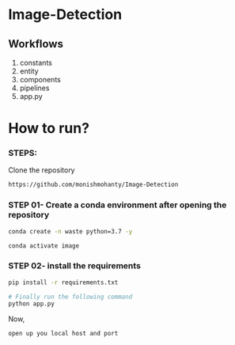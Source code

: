 # Image-Detection

## Workflows

1. constants
2. entity
3. components
4. pipelines
5. app.py


# How to run?
### STEPS:

Clone the repository

```bash
https://github.com/monishmohanty/Image-Detection
```
### STEP 01- Create a conda environment after opening the repository

```bash
conda create -n waste python=3.7 -y
```

```bash
conda activate image
```


### STEP 02- install the requirements
```bash
pip install -r requirements.txt
```


```bash
# Finally run the following command
python app.py
```

Now,
```bash
open up you local host and port
```
